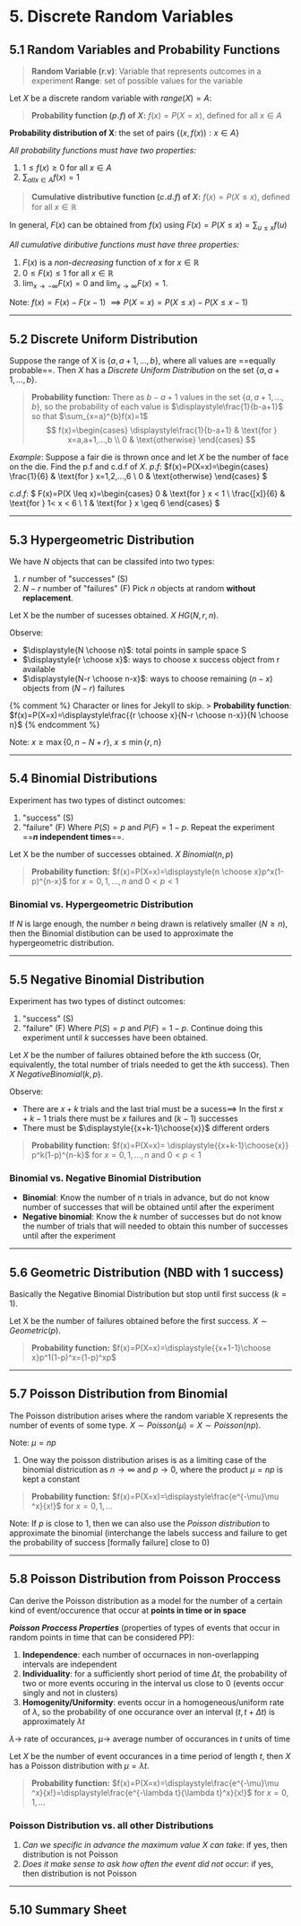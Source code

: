 # 5. Discrete Random Variables
## 5.1 Random Variables and Probability Functions 

> **Random Variable (r.v)**: Variable that represents outcomes in a experiment
> **Range**: set of possible values for the variable

Let $X$ be a discrete random variable with $range(X)=A$: 

> **Probability function ($p.f$) of $X$:** 
$f(x)=P(X=x)$, defined for all $x\in A$

**Probability distribution of X**: the set of pairs $\{(x,f(x)):x \in A \}$

*All probability functions must have two properties:* 
1. $1 \leq f(x) \geq 0$ for all $x \in A$
2. $\sum_{all x \in A} f(x) = 1$

> **Cumulative distributive function ($c.d.f$) of $X$:** 
$f(x)=P(X \leq x)$, defined for all $x\in \mathbb{R}$

In general, $F(x)$ can be obtained from $f(x)$ using $F(x)=P(X \leq x)=\sum_{u \leq x}f(u)$

*All cumulative diributive functions must have three properties:* 
1. $F(x)$ is a *non-decreasing* function of $x$ for $x \in \mathbb{R}$
2. $0 \leq F(x) \leq 1$ for all $x \in \mathbb{R}$
3. $\lim_{x \to -\infty}F(x)=0$ and $\lim_{x \to \infty}F(x)=1$.

Note: $f(x)=F(x)-F(x-1)$ $\implies P(X=x) = P( X \leq x) - P(X \leq x-1)$

---
## 5.2 Discrete Uniform Distribution 
Suppose the range of X is $\{a, a+1, ..., b\}$, where all values are ==equally probable==. Then $X$ has a *Discrete Uniform Distribution* on the set $\{a, a+1, ..., b\}$.

> **Probability function:** There as $b-a+1$ values in the set $\{a, a+1, ..., b\}$, so the probability of each value is $\displaystyle\frac{1}{b-a+1}$ so that $\sum_{x=a}^{b}f(x)=1$
$$ f(x)=\begin{cases}
    \displaystyle\frac{1}{b-a+1} &  \text{for } x=a,a+1,...,b \\
    0 & \text{otherwise}
\end{cases} $$

*Example*: Suppose a fair die is thrown once and let $X$ be the number of face on the die. Find the p.f and c.d.f of $X$. 
$p.f$: 
$f(x)=P(X=x)=\begin{cases}
    \frac{1}{6} &  \text{for } x=1,2,...,6 \\
    0 & \text{otherwise}
\end{cases}
$

$c.d.f$: 
$
F(x)=P(X \leq x)=\begin{cases}
    0 &  \text{for } x < 1 \\
    \frac{[x]}{6} &  \text{for } 1< x < 6 \\
    1 &  \text{for } x \geq 6
\end{cases}
$

----
## 5.3 Hypergeometric Distribution 
We have $N$ objects that can be classifed into two types: 
1. $r$ number of "successes" (S)
2. $N-r$ number of "failures" (F)
Pick $n$ objects at random **without replacement**. 

Let X be the number of sucesses obtained. $X~HG(N,r,n)$.

Observe:  
- $\displaystyle{N \choose n}$: total points in sample space S
- $\displaystyle{r \choose x}$: ways to choose x success object from r available
- $\displaystyle{N-r \choose n-x}$: ways to choose remaining $(n-x)$ objects from $(N-r)$ failures
<style>
r { color: #F95050 }
navy { color: #000099 }
b { color: #50C1F9 }
o { color: #F7A63B }
g { color: #48D03E }
</style>

{% comment %} 
     Character or lines for Jekyll to skip.
    > **Probability function**: $f(x)=P(X=x)=\displaystyle\frac{{r \choose x}{N-r \choose n-x}}{N \choose n}$
{% endcomment %}

Note: $x \geq \max\{0, n-N+r\}$, $x \leq \min\{r, n\}$

---
## 5.4 Binomial Distributions 
Experiment has two types of distinct outcomes: 
1. "success" (S)
2. "failure" (F)
Where $P(S)=p$ and $P(F)=1-p$. Repeat the experiment ==**$n$ independent times**==. 

Let X be the number of successes obtained. $X~Binomial(n,p)$

> **Probability function:** $f(x)=P(X=x)=\displaystyle{n \choose x}p^x(1-p)^{n-x}$
> for $x=0,1,...,n$ and $0 < p < 1$

### Binomial vs. Hypergeometric Distribution 
If $N$ is large enough, the number $n$ being drawn is relatively smaller ($N \geq n$), then the Binomial distibution can be used to approximate the hypergeometric distribution. 

---
## 5.5 Negative Binomial Distribution 
Experiment has two types of distinct outcomes: 
1. "success" (S)
2. "failure" (F)
Where $P(S)=p$ and $P(F)=1-p$. Continue doing this experiment until $k$ successes have been obtained.

Let $X$ be the number of failures obtained before the $k$th success (Or, equivalently, the total number of trials needed to get the $k$th success). Then $X~Negative Binomial(k,p)$.

Observe: 
- There are $x+k$ trials and the last trial must be a sucess$\implies$ In the first $x+k-1$ trials there must be $x$ failures and $(k-1)$ successes
- There must be $\displaystyle{{x+k-1}\choose{x}}$ different orders 

> **Probability function:** $f(x)=P(X=x)= \displaystyle{{x+k-1}\choose{x}} p^k(1-p)^{n-k}$ for
> $x=0,1,...,n$ and $0 < p < 1$

### Binomial vs. Negative Binomial Distribution 
- **Binomial**: Know the number of $n$ trials in advance, but do not know number of successes that will be obtained until after the experiment 
- **Negative binomial**: Know the $k$ number of successes but do not know the number of trials that will needed to obtain this number of successes until after the experiment

---
## 5.6 Geometric Distribution (NBD with 1 success)
Basically the Negative Binomial Distribution but stop until first success ($k=1$).

Let X be the number of failures obtained before the first success. $X \sim Geometric(p)$.

> **Probability function:** $f(x)=P(X=x)=\displaystyle{{x+1-1}\choose x}p^1(1-p)^x=(1-p)^xp$

---
## 5.7 Poisson Distribution from Binomial 
The Poisson distribution arises where the random variable X represents the number of events of some type. $X \sim Poisson(\mu) = X \sim Poisson(np)$.

Note: $\mu = np$

1. One way the poisson distribution arises is as a limiting case of the binomial districution as $n \to \infty$ and $p \to 0$, where the product $\mu=np$ is kept a constant

> **Probability function:** $f(x)=P(X=x)=\displaystyle\frac{e^{-\mu}\mu ^x}{x!}$ for $x=0,1,...$

Note: If $p$ is close to 1, then we can also use the *Poisson distribution* to approximate the binomial (interchange the labels success and failure to get the probability of success [formally failure] close to 0)

---
## 5.8 Poisson Distribution from Poisson Proccess 
Can derive the Poisson distribution as a model for the number of a certain kind of event/occurence that occur at **points in time or in space**

***Poisson Proccess Properties*** (properties of types of events that occur in random points in time that can be considered PP): 
1. **Independence**: each number of occurnaces in non-overlapping intervals are independent 
2. **Individuality**: for a sufficiently short period of time $\Delta t$, the probability of two or more events occuring in the interval us close to 0 (events occur singly and not in clusters)
3. **Homogenity/Uniformity**: events occur in a homogeneous/uniform rate of $\lambda$, so the probability of one occurance over an interval $(t, t+\Delta t)$ is approximately $\lambda t$

$\lambda \to$ rate of occurances, $\mu \to$ average number of occurances in $t$ units of time

Let $X$ be the number of event occurances in a time period of length $t$, then $X$ has a Poisson distribution with $\mu=\lambda t$.

> **Probability function:** $f(x)=P(X=x)=\displaystyle\frac{e^{-\mu}\mu ^x}{x!}=\displaystyle\frac{e^{-\lambda t}{\lambda t}^x}{x!}$ for $x=0,1,...$

### Poisson Distribution vs. all other Distributions 
1. *Can we specific in advance the maximum value X can take*: if yes, then distribution is not Poisson 
2. *Does it make sense to ask how often the event did not occur*: if yes, then distribution is not Poisson 

---
## 5.10 Summary Sheet 












